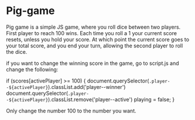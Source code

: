 # Pig-game
Pig game is a simple JS game, where you roll dice between two players. First player to reach 100 wins. Each time you roll a 1 your current score resets, unless you hold your score. At which point the current score goes to your total score, and you end your turn, allowing the second player to roll the dice. 

if you want to change the winning score in the game, go to script.js and change the following:


if (scores[activePlayer] >= 100) {
      document.querySelector(`.player--${activePlayer}`).classList.add('player--winner')
      document.querySelector(`.player--${activePlayer}`).classList.remove('player--active')
      playing = false;
    }


Only change the number 100 to the number you want.
